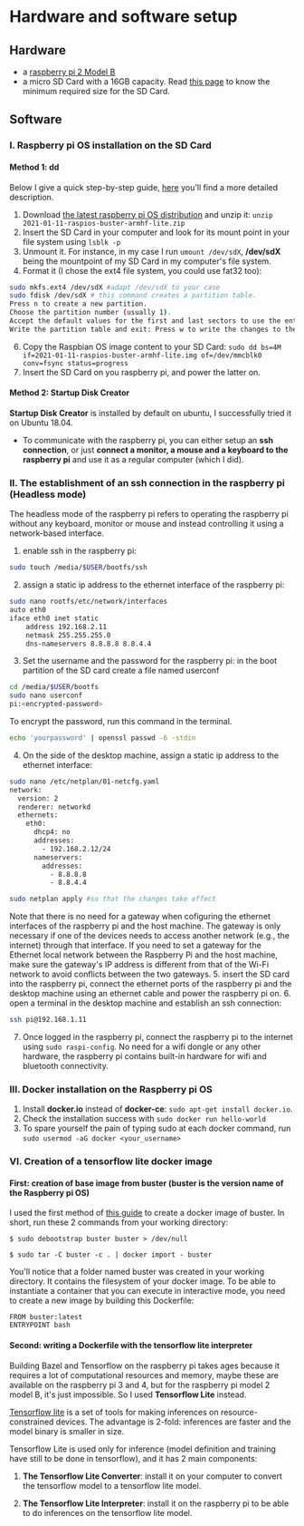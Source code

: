 # Hardware and software setup
## Hardware
- a [raspberry pi 2 Model B](https://www.raspberrypi.org/products/raspberry-pi-2-model-b/)
- a micro SD Card with a 16GB capacity. Read [this page](https://www.raspberrypi.org/documentation/installation/sd-cards.md) to know the minimum required size for the SD Card.

## Software
### I. Raspberry pi OS installation on the SD Card

#### Method 1: dd
Below I give a quick step-by-step guide, [here](https://www.raspberrypi.org/documentation/installation/installing-images/linux.md) you'll find a more detailed description.
1. Download [the latest raspberry pi OS distribution](https://www.raspberrypi.org/downloads/raspberry-pi-os/) and unzip it: `unzip 2021-01-11-raspios-buster-armhf-lite.zip`
2. Insert the SD Card in your computer and look for its mount point in your file system using `lsblk -p`
4. Unmount it. For instance, in my case I run `umount /dev/sdX`, **/dev/sdX** being the mountpoint of my SD Card in my computer's file system.
5. Format it (I chose the ext4 file system, you could use fat32 too):
  ```bash
  sudo mkfs.ext4 /dev/sdX #adapt /dev/sdX to your case
  sudo fdisk /dev/sdX # this command creates a partition table.
  Press n to create a new partition.
  Choose the partition number (usually 1).
  Accept the default values for the first and last sectors to use the entire disk.
  Write the partition table and exit: Press w to write the changes to the disk and exit.
  ``` 
6. Copy the Raspbian OS image content to your SD Card: `sudo dd bs=4M if=2021-01-11-raspios-buster-armhf-lite.img of=/dev/mmcblk0 conv=fsync status=progress`
7. Insert the SD Card on you raspberry pi, and power the latter on.

#### Method 2: Startup Disk Creator
**Startup Disk Creator** is installed by default on ubuntu, I successfully tried it on Ubuntu 18.04.  


- To communicate with the raspberry pi, you can either setup an **ssh connection**, or just **connect a monitor, a mouse and a keyboard to the raspberry pi** and use it as a regular computer (which I did).

### II. The establishment of an ssh connection in the raspberry pi (Headless mode)
The headless mode of the raspberry pi refers to operating the raspberry pi without any keyboard, monitor or mouse and instead controlling it using a network-based interface.
1. enable ssh in the raspberry pi:
```bash
sudo touch /media/$USER/bootfs/ssh
```
2. assign a static ip address to the ethernet interface of the raspberry pi:
```bash
sudo nano rootfs/etc/network/interfaces
auto eth0
iface eth0 inet static
    address 192.168.2.11
    netmask 255.255.255.0
    dns-nameservers 8.8.8.8 8.8.4.4
```
3. Set the username and the password for the raspberry pi: in the boot partition of the SD card create a file named userconf
```bash
cd /media/$USER/bootfs
sudo nano userconf
pi:<encrypted-password>
```
To encrypt the password, run this command in the terminal.
```bash
echo 'yourpassword' | openssl passwd -6 -stdin
```
4. On the side of the desktop machine, assign a static ip address to the ethernet interface:
```bash
sudo nano /etc/netplan/01-netcfg.yaml
network:
  version: 2
  renderer: networkd
  ethernets:
    eth0:
      dhcp4: no
      addresses:
        - 192.168.2.12/24
      nameservers:
        addresses:
          - 8.8.8.8
          - 8.8.4.4
```
```bash
sudo netplan apply #so that the changes take effect
```
Note that there is no need for a gateway when cofiguring the ethernet interfaces of the raspberry pi and the host machine. The gateway is only necessary if one of the devices needs to access another network (e.g., the internet) through that interface. If you need to set a gateway for the Ethernet local network between the Raspberry Pi and the host machine, make sure the gateway's IP address is different from that of the Wi-Fi network to avoid conflicts between the two gateways.
5. insert the SD card into the raspberry pi, connect the ethernet ports of the raspberry pi and the desktop machine using an ethernet cable and power the raspberry pi on.
6. open a terminal in the desktop machine and establish an ssh connection:
```bash
ssh pi@192.168.1.11
```
7. Once logged in the raspberry pi, connect the raspberry pi to the internet using ```sudo raspi-config```. No need for a wifi dongle or any other hardware, the raspberry pi contains built-in hardware for wifi and bluetooth connectivity.


### III. Docker installation on the Raspberry pi OS
1. Install **docker.io** instead of **docker-ce**: `sudo apt-get install docker.io`.
2. Check the installation success with `sudo docker run hello-world`
3. To spare yourself the pain of typing sudo at each docker command, run `sudo usermod -aG docker <your_username>`

### VI. Creation of a tensorflow lite docker image
#### First: creation of base image from buster (buster is the version name of the Raspberry pi OS)
I used the first method of [this guide](https://docs.docker.com/develop/develop-images/baseimages/) to create a docker image of buster.
In short, run these 2 commands from your working directory:

`$ sudo debootstrap buster buster > /dev/null`

`$ sudo tar -C buster -c . | docker import - buster`

You'll notice that a folder named buster was created in your working directory. It contains the filesystem of your docker image.
To be able to instantiate a container that you can execute in interactive mode, you need to create a new image by building this Dockerfile:
```
FROM buster:latest
ENTRYPOINT bash
```
#### Second: writing a Dockerfile with the tensorflow lite interpreter

Building Bazel and Tensorflow on the raspberry pi takes ages because it requires a lot of computational resources and memory, maybe these are available on the raspberry pi 3 and 4, but for the raspberry pi model 2 model B, it's just impossible. So I used **Tensorflow Lite** instead.

[Tensorflow lite](https://www.tensorflow.org/lite/guide) is a set of tools for making inferences on resource-constrained devices. The advantage is 2-fold: inferences are faster and the model binary is smaller in size.

Tensorflow Lite is used only for inference (model definition and training have still to be done in tensorflow), and it has 2 main components:

1. **The Tensorflow Lite Converter**: install it on your computer to convert the tensorflow model to a tensorflow lite model.

2. **The Tensorflow Lite Interpreter**: install it on the raspberry pi to be able to do inferences on the tensorflow lite model.
